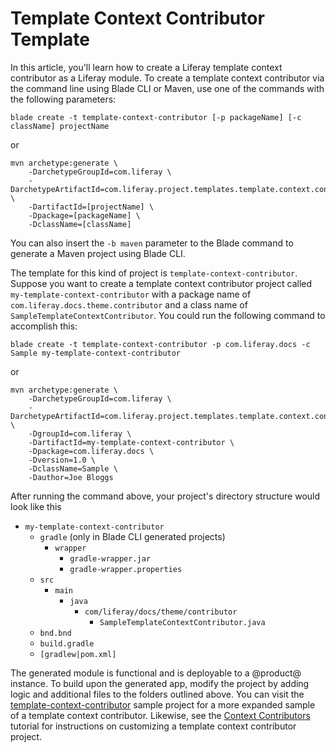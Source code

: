 # Template Context Contributor Template [](id=template-context-contributor-template)

In this article, you'll learn how to create a Liferay template context
contributor as a Liferay module. To create a template context contributor via
the command line using Blade CLI or Maven, use one of the commands with the
following parameters:

    blade create -t template-context-contributor [-p packageName] [-c className] projectName

or

    mvn archetype:generate \
        -DarchetypeGroupId=com.liferay \
        -DarchetypeArtifactId=com.liferay.project.templates.template.context.contributor \
        -DartifactId=[projectName] \
        -Dpackage=[packageName] \
        -DclassName=[className]

You can also insert the `-b maven` parameter to the Blade command to generate a
Maven project using Blade CLI.

The template for this kind of project is `template-context-contributor`. Suppose
you want to create a template context contributor project called
`my-template-context-contributor` with a package name of
`com.liferay.docs.theme.contributor` and a class name of
`SampleTemplateContextContributor`. You could run the following command to
accomplish this:

    blade create -t template-context-contributor -p com.liferay.docs -c Sample my-template-context-contributor

or

    mvn archetype:generate \
        -DarchetypeGroupId=com.liferay \
        -DarchetypeArtifactId=com.liferay.project.templates.template.context.contributor \
        -DgroupId=com.liferay \
        -DartifactId=my-template-context-contributor \
        -Dpackage=com.liferay.docs \
        -Dversion=1.0 \
        -DclassName=Sample \
        -Dauthor=Joe Bloggs

After running the command above, your project's directory structure would look
like this

- `my-template-context-contributor`
    - `gradle` (only in Blade CLI generated projects)
        - `wrapper`
            - `gradle-wrapper.jar`
            - `gradle-wrapper.properties`
    - `src`
        - `main`
            - `java`
                - `com/liferay/docs/theme/contributor`
                    - `SampleTemplateContextContributor.java`
    - `bnd.bnd`
    - `build.gradle`
    - `[gradlew|pom.xml]`

The generated module is functional and is deployable to a @product@ instance. To
build upon the generated app, modify the project by adding logic and additional
files to the folders outlined above. You can visit the
[template-context-contributor](https://github.com/liferay/liferay-blade-samples/tree/master/gradle/themes/template-context-contributor)
sample project for a more expanded sample of a template context contributor.
Likewise, see the
[Context Contributors](/develop/tutorials/-/knowledge_base/7-0/context-contributors)
tutorial for instructions on customizing a template context contributor project.
